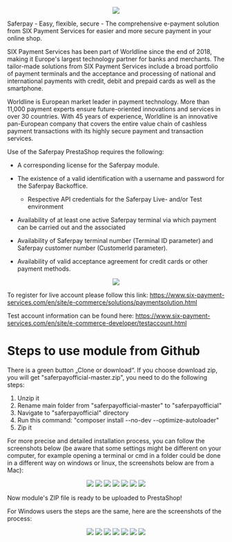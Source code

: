 <p align="center">
    <a href="https://www.six-payment-services.com" target="_blank">
        <img src="./views/img/readme/01.png" />
    </a>
</p>

Saferpay - Easy, flexible, secure - The comprehensive e-payment solution from SIX Payment Services for easier and more secure payment in your online shop.

SIX Payment Services has been part of Worldline since the end of 2018, making it Europe's largest technology partner for banks and merchants. The tailor-made solutions from SIX Payment Services include a broad portfolio of payment terminals and the acceptance and processing of national and international payments with credit, debit and prepaid cards as well as the smartphone.

Worldline is European market leader in payment technology. More than 11,000 payment experts ensure future-oriented innovations and services in over 30 countries. With 45 years of experience, Worldline is an innovative pan-European company that covers the entire value chain of cashless payment transactions with its highly secure payment and transaction services.

Use of the Saferpay PrestaShop requires the following:

- A corresponding license for the Saferpay module.

- The existence of a valid identification with a username and password for the Saferpay Backoffice.
    - Respective API credentials for the Saferpay Live- and/or Test environment
    
- Availability of at least one active Saferpay terminal via which payment can be carried out and the associated
    
- Availability of Saferpay terminal number (Terminal ID parameter) and Saferpay customer number (CustomerId parameter).

- Availability of valid acceptance agreement for credit cards or other payment methods.

<p align="center">
    <a href="https://www.six-payment-services.com" target="_blank">
        <img src="./views/img/readme/02.png" />
    </a>
</p>

To register for live account please follow this link: https://www.six-payment-services.com/en/site/e-commerce/solutions/paymentsolution.html 

Test account information can be found here: https://www.six-payment-services.com/en/site/e-commerce-developer/testaccount.html

<h1>Steps to use module from Github</h1>
There is a green button „Clone or download“. If you choose download zip, you will get "saferpayofficial-master.zip", you need to do the following steps:

1)    Unzip it
2)    Rename main folder from "saferpayofficial-master" to "saferpayofficial"
3)    Navigate to "saferpayofficial" directory
4)    Run this command: "composer install --no-dev --optimize-autoloader"
5)    Zip it


For more precise and detailed installation process, you can follow the screenshots below (be aware that some settings might be different on your computer, for example opening a terminal or cmd in a folder could be done in a different way on windows or linux, the screenshots below are from a Mac):


<p align="center">
  <img src="https://github.com/Invertus/saferpayofficial/blob/master/views/img/readme/Step1.png">
  <img src="https://github.com/Invertus/saferpayofficial/blob/master/views/img/readme/Step2.png">
  <img src="https://github.com/Invertus/saferpayofficial/blob/master/views/img/readme/Step3.png">
  <img src="https://github.com/Invertus/saferpayofficial/blob/master/views/img/readme/Step4.png">
  <img src="https://github.com/Invertus/saferpayofficial/blob/master/views/img/readme/Step5.png">
  <img src="https://github.com/Invertus/saferpayofficial/blob/master/views/img/readme/Step6.png">
  <img src="https://github.com/Invertus/saferpayofficial/blob/master/views/img/readme/Step7.png">
</p>


Now module's ZIP file is ready to be uploaded to PrestaShop!


For Windows users the steps are the same, here are the screenshots of the process:

<p align="center">
  <img src="https://github.com/Invertus/saferpayofficial/blob/master/views/img/readme/ss1.png">
  <img src="https://github.com/Invertus/saferpayofficial/blob/master/views/img/readme/ss2.png">
  <img src="https://github.com/Invertus/saferpayofficial/blob/master/views/img/readme/ss3.png">
  <img src="https://github.com/Invertus/saferpayofficial/blob/master/views/img/readme/ss4.png">
  <img src="https://github.com/Invertus/saferpayofficial/blob/master/views/img/readme/ss5.png">
  <img src="https://github.com/Invertus/saferpayofficial/blob/master/views/img/readme/ss6.png">
  <img src="https://github.com/Invertus/saferpayofficial/blob/master/views/img/readme/ss7.png">
</p>
